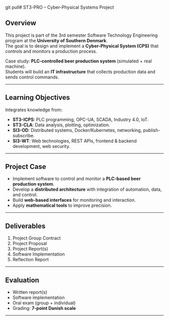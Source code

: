 git pull# ST3-PRO – Cyber-Physical Systems Project

## Overview
This project is part of the 3rd semester Software Technology Engineering program at the **University of Southern Denmark**.  
The goal is to design and implement a **Cyber-Physical System (CPS)** that controls and monitors a production process.

Case study: **PLC-controlled beer production system** (simulated + real machine).  
Students will build an **IT infrastructure** that collects production data and sends control commands.

---

## Learning Objectives
Integrates knowledge from:
- **ST3-ICPS**: PLC programming, OPC-UA, SCADA, Industry 4.0, IoT.
- **ST3-CLA**: Data analysis, plotting, optimization.
- **SI3-OD**: Distributed systems, Docker/Kubernetes, networking, publish-subscribe.
- **SI3-WT**: Web technologies, REST APIs, frontend & backend development, web security.

---

## Project Case
- Implement software to control and monitor a **PLC-based beer production system**.
- Develop a **distributed architecture** with integration of automation, data, and control.
- Build **web-based interfaces** for monitoring and interaction.
- Apply **mathematical tools** to improve precision.

---

## Deliverables
1. Project Group Contract
2. Project Proposal
3. Project Report(s)
4. Software Implementation
5. Reflection Report

---

## Evaluation
- Written report(s)
- Software implementation
- Oral exam (group + individual)
- Grading: **7-point Danish scale**

---
